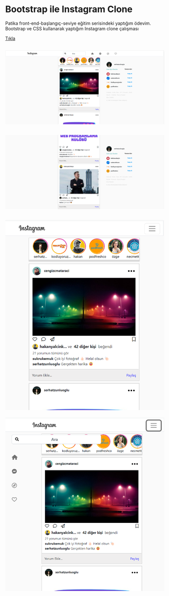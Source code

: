 # Bootstrap ile Instagram Clone
Patika front-end-başlangıç-seviye eğitim serisindeki yaptığım ödevim. 
Bootstrap ve CSS kullanarak yaptığım Instagram clone çalışması 

[Tıkla](https://serhatzunluoglu-instagram-clone.netlify.app/)

![alt text](https://github.com/serhatzunluoglu/Bootstrap-ile-Instagram-Clone/blob/77b1372142a6df3e3e44380b67c52281e00fe135/Proje%20Resimleri/1.png)
----
![alt text](https://github.com/serhatzunluoglu/Bootstrap-ile-Instagram-Clone/blob/77b1372142a6df3e3e44380b67c52281e00fe135/Proje%20Resimleri/2.png)
--
![alt text](https://github.com/serhatzunluoglu/Bootstrap-ile-Instagram-Clone/blob/77b1372142a6df3e3e44380b67c52281e00fe135/Proje%20Resimleri/3.png)
--
![alt text](https://github.com/serhatzunluoglu/Bootstrap-ile-Instagram-Clone/blob/77b1372142a6df3e3e44380b67c52281e00fe135/Proje%20Resimleri/4.png)
